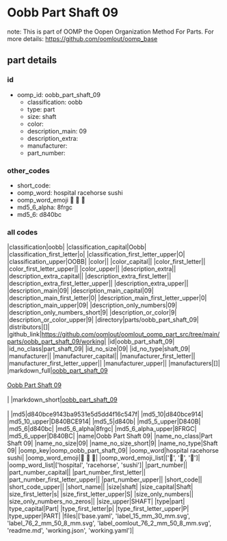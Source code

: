 # Oobb Part Shaft 09  

note: This is part of OOMP the Oopen Organization Method For Parts. For more details: https://github.com/oomlout/oomp_base

##  part details





### id
* oomp_id: oobb_part_shaft_09
  * classification: oobb
  * type: part
  * size: shaft
  * color: 
  * description_main: 09
  * description_extra: 
  * manufacturer: 
  * part_number: 

### other_codes
* short_code: 
* oomp_word: hospital racehorse sushi
* oomp_word_emoji :hospital: :racehorse: :sushi:
* md5_6_alpha: 8frgc
* md5_6: d840bc

### all codes 
|classification|oobb|
|classification_capital|Oobb|
|classification_first_letter|o|
|classification_first_letter_upper|O|
|classification_upper|OOBB|
|color||
|color_capital||
|color_first_letter||
|color_first_letter_upper||
|color_upper||
|description_extra||
|description_extra_capital||
|description_extra_first_letter||
|description_extra_first_letter_upper||
|description_extra_upper||
|description_main|09|
|description_main_capital|09|
|description_main_first_letter|0|
|description_main_first_letter_upper|0|
|description_main_upper|09|
|description_only_numbers|09|
|description_only_numbers_short|9|
|description_or_color|9|
|description_or_color_upper|9|
|directory|parts/oobb_part_shaft_09|
|distributors|[]|
|github_link|https://github.com/oomlout/oomlout_oomp_part_src/tree/main/parts/oobb_part_shaft_09/working|
|id|oobb_part_shaft_09|
|id_no_class|part_shaft_09|
|id_no_size|09|
|id_no_type|shaft_09|
|manufacturer||
|manufacturer_capital||
|manufacturer_first_letter||
|manufacturer_first_letter_upper||
|manufacturer_upper||
|manufacturers|[]|
|markdown_full|[oobb_part_shaft_09](https://github.com/oomlout/oomlout_oomp_part_src/tree/main/parts/oobb_part_shaft_09/working)<br>[](https://github.com/oomlout/oomlout_oomp_part_src/tree/main/parts/oobb_part_shaft_09/working)<br>[Oobb Part Shaft 09](https://github.com/oomlout/oomlout_oomp_part_src/tree/main/parts/oobb_part_shaft_09/working)<br><br>|
|markdown_short|[oobb_part_shaft_09](https://github.com/oomlout/oomlout_oomp_part_src/tree/main/parts/oobb_part_shaft_09/working)<br><br>|
|md5|d840bce9143ba9531e5d5dd4f16c547f|
|md5_10|d840bce914|
|md5_10_upper|D840BCE914|
|md5_5|d840b|
|md5_5_upper|D840B|
|md5_6|d840bc|
|md5_6_alpha|8frgc|
|md5_6_alpha_upper|8FRGC|
|md5_6_upper|D840BC|
|name|Oobb Part Shaft 09|
|name_no_class|Part Shaft 09|
|name_no_size|09|
|name_no_size_short|9|
|name_no_type|Shaft 09|
|oomp_key|oomp_oobb_part_shaft_09|
|oomp_word|hospital racehorse sushi|
|oomp_word_emoji|:hospital: :racehorse: :sushi:|
|oomp_word_emoji_list|[':hospital:', ':racehorse:', ':sushi:']|
|oomp_word_list|['hospital', 'racehorse', 'sushi']|
|part_number||
|part_number_capital||
|part_number_first_letter||
|part_number_first_letter_upper||
|part_number_upper||
|short_code||
|short_code_upper||
|short_name||
|size|shaft|
|size_capital|Shaft|
|size_first_letter|s|
|size_first_letter_upper|S|
|size_only_numbers||
|size_only_numbers_no_zeros||
|size_upper|SHAFT|
|type|part|
|type_capital|Part|
|type_first_letter|p|
|type_first_letter_upper|P|
|type_upper|PART|
|files|['base.yaml', 'label_15_mm_30_mm.svg', 'label_76_2_mm_50_8_mm.svg', 'label_oomlout_76_2_mm_50_8_mm.svg', 'readme.md', 'working.json', 'working.yaml']|
